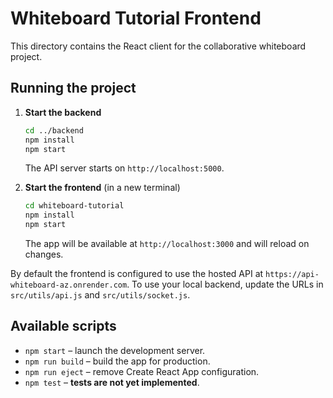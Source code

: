 # Whiteboard Tutorial Frontend

This directory contains the React client for the collaborative whiteboard project.

## Running the project

1. **Start the backend**
   ```bash
   cd ../backend
   npm install
   npm start
   ```
   The API server starts on `http://localhost:5000`.

2. **Start the frontend** (in a new terminal)
   ```bash
   cd whiteboard-tutorial
   npm install
   npm start
   ```
   The app will be available at `http://localhost:3000` and will reload on changes.

By default the frontend is configured to use the hosted API at `https://api-whiteboard-az.onrender.com`. To use your local backend, update the URLs in `src/utils/api.js` and `src/utils/socket.js`.

## Available scripts

- `npm start` – launch the development server.
- `npm run build` – build the app for production.
- `npm run eject` – remove Create React App configuration.
- `npm test` – **tests are not yet implemented**.
